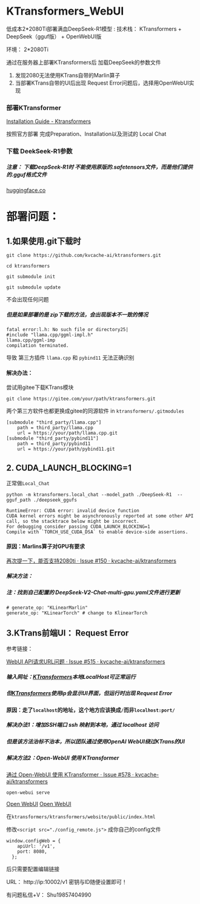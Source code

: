 # KTransformers_WebUI
低成本2*2080Ti部署满血DeepSeek-R1模型 : 技术栈： KTransformers + DeepSeek（gguf版） + OpenWebUI版

环境： 2*2080Ti

通过在服务器上部署KTransformers后 加载DeepSeek的参数文件

1. 发现2080无法使用KTrans自带的Marlin算子
2. 当部署KTrans自带的UI后出现 Request Error问题后，选择用OpenWebUI实现

### 部署KTransformer

[Installation Guide - Ktransformers](https://kvcache-ai.github.io/ktransformers/en/install.html)

按照官方部署 完成Preparation、Installation以及测试的 Local Chat

### 下载 DeekSeek-R1参数

##### 注意： 下载DeepSeek-R1时 不能使用原版的.safetensors文件，而是他们提供的.gguf格式文件

[huggingface.co](https://huggingface.co/unsloth/DeepSeek-R1-GGUF/tree/main/DeepSeek-R1-Q4_K_M)

# 部署问题：

## 1.如果使用.git下载时 

```
git clone https://github.com/kvcache-ai/ktransformers.git

cd ktransformers 

git submodule init 

git submodule update
```

不会出现任何问题

##### 但是如果部署的是 zip下载的方法，会出现版本不一致的情况

```
fatal error:l.h: No such file or directory25|
#include "llama.cpp/ggml-impl.h"
llama.cpp/ggml-imp
compilation terminated.
```

导致 第三方插件 `llama.cpp` 和 `pybind11` 无法正确识别

#### 解决办法：

尝试用gitee下载KTrans模块

`git clone https://gitee.com/your/path/ktransformers.git  `

两个第三方软件也都更换成gitee的同源软件 in `ktransformers/.gitmodules`

```
[submodule "third_party/llama.cpp"]
	path = third_party/llama.cpp
	url = https://your/path/llama.cpp.git
[submodule "third_party/pybind11"]
	path = third_party/pybind11
	url = https://your/path/pybind11.git
```

## 2. CUDA_LAUNCH_BLOCKING=1

正常做`Local_Chat`

```
python -m ktransformers.local_chat --model_path ./DeepSeek-R1  --gguf_path ./deepseek_ggufs
```

```
RuntimeError: CUDA error: invalid device function
CUDA kernel errors might be asynchronously reported at some other API call, so the stacktrace below might be incorrect.
For debugging consider passing CUDA_LAUNCH_BLOCKING=1
Compile with `TORCH_USE_CUDA_DSA` to enable device-side assertions.
```

#### 原因：Marlins算子对GPU有要求

[再次提一下，能否支持2080ti · Issue #150 · kvcache-ai/ktransformers](https://github.com/kvcache-ai/ktransformers/issues/150)

##### 解决方法：

##### 注：找到自己配置的 DeepSeek-V2-Chat-multi-gpu.yaml文件进行更新

```
# generate_op: "KLinearMarlin" 
generate_op: "KLinearTorch" # change to KlinearTorch
```



## 3.KTrans前端UI： Request Error

参考链接：

[WebUI API请求URL问题 · Issue #515 · kvcache-ai/ktransformers](https://github.com/kvcache-ai/ktransformers/issues/515)

##### 输入网址：[KTransformers](http://localhost:10002/web/index.html#/chat)本地LocalHost可正常运行

##### 但[KTransformers](http://ip:10002/web/index.html#/chat)使用ip会显示UI界面，但运行时出现 Request Error

#### 原因：走了`localhost`的地址，这个地方应该换成`/`而非`localhost:port/`

##### 解决办法1：增加SSH端口 ssh 映射到本地，通过 localhost 访问

##### 但是该方法治标不治本，所以团队通过使用OpenAI WebUI绕过KTrans的UI

##### 解决方法2：Open-WebUI 使用 KTransformer

[通过 Open-WebUI 使用 KTransformer · Issue #578 · kvcache-ai/ktransformers](https://github.com/kvcache-ai/ktransformers/issues/578)

```
open-webui serve
```

[Open WebUI](http://ip:8080/) 
[Open WebUI](http://ip:8080/) 

在`ktransformers/ktransformers/website/public/index.html`

修改`<script src="./config_remote.js">` 成你自己的config文件

```
window.configWeb = {
    apiUrl: '/v1',
    port: 8080,
  };
```

后只需要配置编辑链接

URL： http://ip:10002/v1 密钥与ID随便设置即可！



有问题私信+V： Shu19857404990
